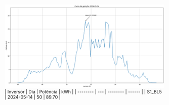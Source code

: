 ![My Image](14_05_2024-S1_BL5.png)
| Inversor | Dia | Potência | kWh    |
| -------- | --- | -------- | ------ |
| S1_BL5       | 2024-05-14  | 50       | 89.70 |